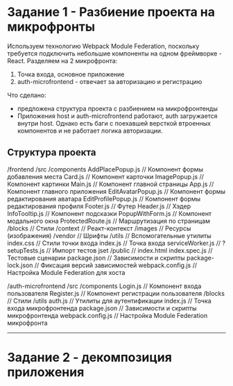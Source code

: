 # Задание 1 - Разбиение проекта на микрофронты

Используем технологию Webpack Module Federation, поскольку требуется подключить небольшие компоненты на одном фреймворке - React.
Разделяем на 2 микрофронта:
1. Точка входа, основное приложение
2. auth-microfrontend - отвечает за авторизацию и регистрацию

Что сделано:
- предложена структура проекта с разбиением на микрофронтенды
- Приложения host и auth-microfrontend работают, auth загружается внутри host. Однако есть баги с поехавшей версткой втроенных компонентов и не работает логика авторизации.


## Структура проекта

/frontend
  /src
    /components
      AddPlacePopup.js              // Компонент формы добавления места
      Card.js                       // Компонент карточки
      ImagePopup.js                 // Компонент картинки
      Main.js                       // Компонент главной страницы
      App.js                        // Компонент главного приложения
      EditAvatarPopup.js            // Компонент формы редактирования аватара
      EditProfilePopup.js           // Компонент формы редактирования профиля
      Footer.js                     // Футер
      Header.js                     // Хэдер
      InfoTooltip.js                // Компонент подсказки
      PopupWithForm.js              // Компонент модального окна
      ProtectedRoute.js             // Маршрутизация по страницам
    /blocks                         // Стили
    /context                        // Реакт-контекст
    /images                         // Ресурсы (изображения)
    /vendor                         // Шрифты
    /utils                          // Вспомогательные утилиты
    index.css                       // Стили точки входа
    index.js                        // Точка входа
    serviceWorker.js                // ?
    setupTests.js                   // Импорт тестов jset
  /public                           // index.html
  index.spec.js                     // Тестовые сценарии
  package.json                      // Зависимости и скрипты
  package-lock.json                 // Фиксация версий зависимостей
  webpack.config.js                 // Настройка Module Federation для хоста

  /auth-microfrontend
    /src
      /components
        Login.js                      // Компонент входа пользователя
        Register.js                   // Компонент регистрации пользователя
      /blocks                         // Стили
      /utils
        auth.js                       // Утилиты для аутентификации
      index.js                        // Точка входа микрофронтенда
    package.json                      // Зависимости и скрипты микрофронтенда
    webpack.config.js                 // Настройка Module Federation микрофронта


____

# Задание 2 - декомпозиция приложения



